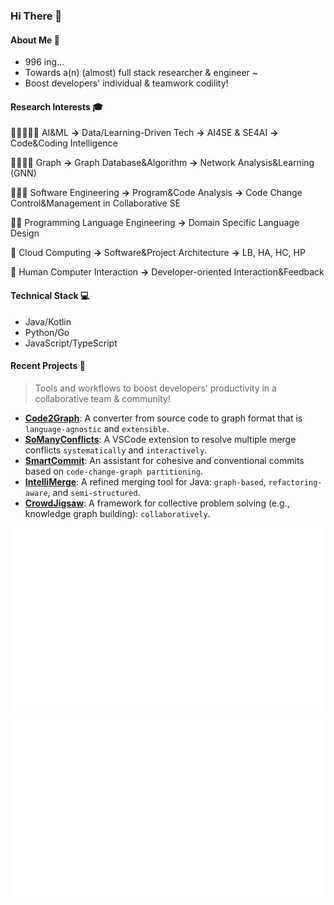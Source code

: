 ### Hi There 👋

#### About Me 🤔 
- 996 ing...
- Towards a(n) (almost) full stack researcher & engineer ~
- Boost developers' individual & teamwork codility!

#### Research Interests 🎓
🌟🌟🌟🌟🌟 AI&ML **->** Data/Learning-Driven Tech **->** AI4SE & SE4AI **->** Code&Coding Intelligence

🌟🌟🌟🌟 Graph **->** Graph Database&Algorithm **->** Network Analysis&Learning (GNN)

🌟🌟🌟 Software Engineering **->** Program&Code Analysis **->** Code Change Control&Management in Collaborative SE

🌟🌟 Programming Language Engineering **->** Domain Specific Language Design

🌟 Cloud Computing **->** Software&Project Architecture **->** LB, HA, HC, HP

🌙 Human Computer Interaction **->** Developer-oriented Interaction&Feedback

#### Technical Stack 💻

- Java/Kotlin
- Python/Go
- JavaScript/TypeScript

#### Recent Projects 🔭 

> Tools and workflows to boost developers' productivity in a collaborative team & community!

- **[Code2Graph]**: A converter from source code to graph format that is `language-agnostic` and `extensible`.
- **[SoManyConflicts]**: A VSCode extension to resolve multiple merge conflicts `systematically` and `interactively`.
- **[SmartCommit]**: An assistant for cohesive and conventional commits based on `code-change-graph partitioning`.
- **[IntelliMerge]**: A refined merging tool for Java: `graph-based`, `refactoring-aware`, and `semi-structured`.
- **[CrowdJigsaw]**: A framework for collective problem solving (e.g., knowledge graph building): `collaboratively`.

[Code2Graph]: https://github.com/Symbolk/Code2Graph
[SoManyConflicts]: https://github.com/Symbolk/somanyconflicts
[IntelliMerge]: https://github.com/Symbolk/IntelliMerge
[SmartCommit]: https://github.com/Symbolk/SmartCommit
[CrowdJigsaw]: https://github.com/Symbolk/CrowdJigsaw

![](https://github.com/Symbolk/github-stats/blob/master/generated/overview.svg)
![](https://github.com/Symbolk/github-stats/blob/master/generated/languages.svg)

<!--
**Symbolk/Symbolk** is a ✨ _special_ ✨ repository because its `README.md` (this file) appears on your GitHub profile.

- 🔭 I’m currently working on ...
- 🌱 I’m currently learning ...
- 👯 I’m looking to collaborate on ...
- 🤔 I’m looking for help with ...
- 💬 Ask me about ...
- 📫 How to reach me: ...
- 😄 Pronouns: ...
- ⚡ Fun fact: ...
-->
